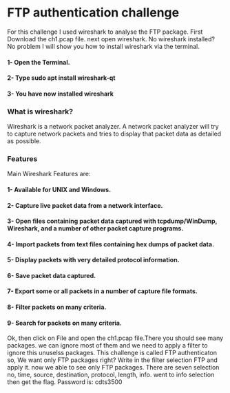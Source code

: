 # FTP authentication challenge
For this challenge I used wireshark to analyse the FTP package.
First Download the ch1.pcap file. next open wireshark. No wireshark installed? No problem I will show you how to install wireshark via the terminal.
#### 1- Open the Terminal.
#### 2- Type sudo apt install wireshark-qt
#### 3- You have now installed wireshark
### What is wireshark?
Wireshark is a network packet analyzer. A network packet analyzer will try to capture network packets and tries to display that packet data as detailed as possible.
### Features
Main Wireshark Features are:
#### 1- Available for UNIX and Windows.
#### 2- Capture live packet data from a network interface.
#### 3- Open files containing packet data captured with tcpdump/WinDump, Wireshark, and a number of other packet capture programs.
#### 4- Import packets from text files containing hex dumps of packet data.
#### 5- Display packets with very detailed protocol information.
#### 6- Save packet data captured.
#### 7- Export some or all packets in a number of capture file formats.
#### 8- Filter packets on many criteria.
#### 9- Search for packets on many criteria.

Ok, then click on File and open the ch1.pcap file.There you should see many packages. we can ignore most of them and we need to apply a filter to ignore this unuselss packages. This challenge is called FTP authenticaton so, We want only FTP packages right? Write in the filter selection FTP and apply it. now we able to see only FTP packages. There are seven selection no, time, source, destination, protocol, length, info. went to info selection then get the flag.
Password is: cdts3500
